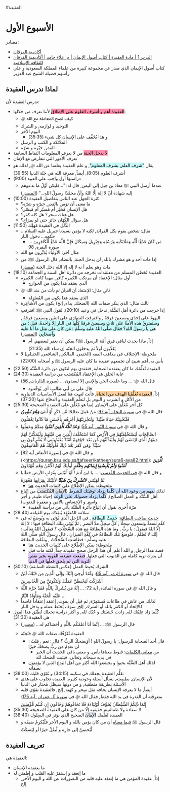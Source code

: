 #العقيدة

# الأسبوع الأول

مصادر:
* [أكادمية الفرقان](https://forqanacademy.com/courses/%d9%85%d8%a7%d8%af%d8%a9-%d8%a7%d9%84%d8%b9%d9%82%d9%8a%d8%af%d8%a9-1/)
* [الدرس1 | مادة العقيدة | كتاب أصول الإيمان | م. علاء حامد | أكاديمية الفرقان للثقافة الإسلامية](https://www.youtube.com/watch?v=Nm7porCdZyo)
* كتاب أُصول الإيمان الذي صدر عن مجموعة كبيرة من علماء المملكة السعودية و على رأسهم فضيلة الشيخ عبد العزيز

## لماذا ندرس العقيدة

ندرس العقيدة لأن:
* <mark style="background: #FF5582A6;">العقيدة أهم و أشرف العلوم على الإطلاق</mark> لأننا نعرف من خلالها:
	* كيف تصح المعاملة مع الله ﷻ
	* التوحيد و لوازمه, و الشرك
	* اليوم الآخر
		* و هذا يُخَفِّف على الإنسان كل شيء (35:35)
	* الملائكة و الكتب و الرسل
	* القدر, خيّره و شرّه
* <mark style="background: #FF5582A6;">لا يدخل الجنة</mark> من لا يعرف المعلومات النقاط السابقة
* نعرف الأُمور التي تتعارض مع الإمان
* يقال <mark style="background: #ABF7F7A6;">"شرف العلم, بشرف المعلوم"</mark>, و علم العقيدة يعلمنا عن الله ﷻ, لذلك هو أشرف العلوم (8:05), أيضاً, معرفة الله هي جَنّة الدنيا (39:55)
* دراستها أول واجب على العبيد (9:00)
	* عندما أرسل النبي ﷺ معاذ بن جبل إلى اليمن, قال له: "...فليكن أوَّلُ ما تدعوهم إليه شهادةَ أنْ لا إلهَ إلَّا اللهُ وأنَّ محمَّدًا رسولُ اللهِ..." ([المصدر](https://dorar.net/hadith/sharh/64388))
* كثرة الجهل عند الناس بتفاصيل العقيدة (10:00)
	* ما معنى أن تؤمن بالقدر, خيرّه و شرّه؟ 
	* هل الإنسان مُخيّر أم مُسيّر أم مُيسّر؟
	* هل هناك سحر؟ هل كله كفر؟
	* هل سؤال الكُهّان جائز حتي لو بمزاح؟
* الذَّلَل في العقيدة مُهلِك (11:50)
	* مثال: شخص يقوم بكل الفرائد, لكنه لا يؤمن بسيدنا جبريل عليه السلام... حكمه... دخول النار
		* مَن كَانَ عَدُوًّا لِّلَّهِ وَمَلَائِكَتِهِ وَرُسُلِهِ وَجِبْرِيلَ وَمِيكَالَ فَإِنَّ اللَّهَ عَدُوٌّ لِّلْكَافِرِينَ ... سورة البقرة, 98
	* مثال آخر: الأولياء يُدَبِّرون مع الله
	* إذا مات أحد و هو مشرك بالله, لن يدخل الجنة, بالتضاد, قال الرسول ﷺ: من مات وهو يعلم أ نه لا إله إلا الله دخل الجنة ([مصدر](https://www.islamweb.net/ar/fatwa/33212/%D8%B9%D8%B0%D8%A7%D8%A8-%D8%A7%D9%84%D9%82%D8%A8%D8%B1-%D9%88%D8%A7%D9%84%D9%85%D9%88%D8%AA-%D8%B9%D9%84%D9%89-%D9%84%D8%A7%D8%A5%D9%84%D9%87-%D8%A5%D9%84%D8%A7-%D8%A7%D9%84%D9%84%D9%87#:~:text=%D9%81%D9%82%D9%88%D9%84%D9%87%20%D8%B5%D9%84%D9%89%20%D8%A7%D9%84%D9%84%D9%87%20%D8%B9%D9%84%D9%8A%D9%87%20%D9%88%D8%B3%D9%84%D9%85,%D8%A3%D9%8A%20%D8%A3%D8%A8%D9%88%D8%A7%D8%A8%20%D8%A7%D9%84%D8%AC%D9%86%D8%A9%20%D8%A7%D9%84%D8%AB%D9%85%D8%A7%D9%86%D9%8A%D8%A9%20%D8%B4%D8%A7%D8%A1.))
* العقيدة تُحَصِّن المسلم من معتقدات تخرجه من دائرة أهل السنة و الجماعة (18:10)
	* أول مثال: الإعتقاد أن مرتكب الكبيرة كافر, مهما كانت الكبيرة
		* الذي يعتقد هذا يكون من الخوارج
	* ثاني مثال: الإعتقاد أن القرآن لم يأت من عند الله ﷻ
		* الذي يعتقد هذا يكون من المُعتَزِلة
	* ثالث مثال: الذي ينكر صفات الله (الضحك, يداه, إلخ) يكون من الأشاعِرة
	* إذا خرجت من دائرة أهل السُّنَّة, تدخل في وعيد (20:10), لقول النبى ﷺ: افترقتِ اليهودُ على إحدَى وسبعينَ فرقةً , وافترقتِ النصارَى على اثنتَينِ وسبعينَ فرقةً , <mark style="background: #ABF7F7A6;">وستفترقُ هذه الأمةُ على ثلاثٍ وسبعينَ فرقةً كلُّها في النارِ إلا واحدةً، قيل : من هي يا رسولَ اللهِ؟ فقال صلَّى اللهُ عليهِ وسلَّمَ : مَن كان على مِثلِ ما أنا عليه وأصحابِي</mark> ([المصدر](https://dorar.net/hadith/sharh/87648))
		* إذاً, ماذا يحدث لباقي فرق أُمّة الرسول ﷺ؟ يمكن أن يغفر لبعضهم, أم يُعَذَّبون أولاً ثم يدخلون الجنّة إن شاء الله (21:35)
	* ملحوظة: الإختلاف في مذاهب الفقه (الحنفي, المالكي, الشافعي, الحنبلي) لا بأس به, أهم شيئ أن تجمعهم عقيدة ما كان عليه الرسول ﷺ و أصحابه (22:00)
* العقيدة تُعلِّمُك ما كان يعتقده الصحابة, فتقتدي بهم لتكون من دائرة السُّنَّة (22:50)
* غاية الخلق هي الإعتقاد المُكتَسَب من دراسة العقيدة (24:30)
	* قال الله ﷻ: ... وما خلقت الجن والإنس إلا ليعبدون ... ([سورة الذاريات, 56](https://quran.ksu.edu.sa/tafseer/katheer/sura51-aya56.html))
		* قال علي بن أبي طالب: أي, يُوَحِّدوه
	* إذاً, <mark style="background: #FFB86CA6;">العقيدة تُعَلِّمُنا الهدف من الحياة</mark>, فأنت لست هنا لفعل الأساسيات الدنياوية من الأكل و الشرب و النوم, بل لتعلُّم العقيدة و الدفاع عنها (37:20) 
* كل أجر مُعَلَّق على الإيمان, إنما هو مُعَلَّق على العقيدة الصحيحة (25:30)
	* قال الله ﷻ في [سورة النحل, آية 97](https://quran.ksu.edu.sa/tafseer/qortobi/sura16-aya97.html): مَنْ عَمِلَ صَالِحًا مِّن ذَكَرٍ أَوْ أُنثَىٰ ***وَهُوَ مُؤْمِنٌ*** فَلَنُحْيِيَنَّهُ حَيَاةً طَيِّبَةً ۖ وَلَنَجْزِيَنَّهُمْ أَجْرَهُم بِأَحْسَنِ مَا كَانُوا يَعْمَلُونَ
	* و قال الله ﷻ في [سورة النّور, آية 55](https://quran.ksu.edu.sa/tafseer/tabary/sura24-aya55.html): ***وَعَدَ اللَّهُ الَّذِينَ آمَنُوا*** مِنكُمْ وَعَمِلُوا الصَّالِحَاتِ لَيَسْتَخْلِفَنَّهُمْ فِي الْأَرْضِ كَمَا اسْتَخْلَفَ الَّذِينَ مِن قَبْلِهِمْ وَلَيُمَكِّنَنَّ لَهُمْ دِينَهُمُ الَّذِي ارْتَضَىٰ لَهُمْ وَلَيُبَدِّلَنَّهُم مِّن بَعْدِ خَوْفِهِمْ أَمْنًا ۚ يَعْبُدُونَنِي لَا يُشْرِكُونَ بِي شَيْئًا ۚ وَمَن كَفَرَ بَعْدَ ذَٰلِكَ فَأُولَٰئِكَ هُمُ الْفَاسِقُونَ
	* و قال الله ﷻ في [سورة الأنعام, آية 82](<https://quran.ksu.edu.sa/tafseer/katheer/sura6-aya82.html): ***الَّذِينَ آمَنُوا وَلَمْ يَلْبِسُوا إِيمَانَهُم بِظُلْمٍ*** أُولَٰئِكَ لَهُمُ الْأَمْنُ وَهُم مُّهْتَدُونَ
	* و قال الله ﷻ [في الحديث القُدسي](https://dorar.net/hadith/sharh/78272): ... يا ابنَ آدمَ ! لَوْ أَتَيْتَنِي بِقُرَابِ الأرضِ خطَايا ثُمَّ لَقِيْتَني ***لاتُشْرِكْ بِيْ شَيْئًَا*** لأتيْتُكَ بِقِرَابِها مَغْفِرَةً
		* ملحوظة: يمكن الإطّلاع على كلمات الحديث [هنا](https://dorar.net/hadith/sharh/78272#:~:text=%22%D9%8A%D8%A7%20%D8%A7%D8%A8%D9%86%D9%8E%20%D8%A2%D8%AF%D9%85%D9%8E%D8%8C%20%D8%A5%D9%86%D9%8E%D9%91%D9%83%20%D9%84%D9%88,%D8%8C%20%22%D8%A8%D9%82%D9%8F%D8%B1%D8%A7%D8%A8%D9%87%D8%A7%22%D8%8C%20%D8%A3%D9%8A%3A)
	* لذلك <mark style="background: #ADCCFFA6;">نفهم من وعود الله أن كُلّما يزداد تَوفيَتَك للشرط</mark> (<mark style="background: #CACFD9A6;">الإمان المُكتسَب</mark> من إتّباع أهل السُّنَّة و العمل الصالح), <mark style="background: #ADCCFFA6;">كُلَّما يزداد حصولك على الوعد</mark> (حياة طيبة, و أجر واسع, و الإحساس بالأمن و مغفرة للذنوب)
		* مرّة أُخرى نقول أن إتباع دائرة السُّنَّة يأتي من دراسة العقيدة
* سلامة المُعتَقد يُنقِذَك يوم القيامة (28:40)
	* [حديث صاحب البطاقة](https://dorar.net/hadith/sharh/119395): <mark style="background: #ABF7F7A6;">حديثُ البطاقةِ</mark> , في الرَّجلِ الَّذي يُؤتَى به ويُوضعُ له في كفِّه تسعةٌ وتسعون سِجلًّا , كلُّ سِجِلٍّ مدَّ البصرِ , ثمَّ يُؤتَى بتلك البطاقةِ فيها : لا إلهَ إلَّا اللهُ فيقولُ : يا ربِّ , وما هذه البطاقةُ مع هذه السِّجلَّاتِ ؟ فيقولُ اللهُ تعالَى : إنَّك لا تُظلمُ . فتُوضعُ تلك البطاقةُ في كِفَّةِ الميزانِ . قال رسولُ اللهِ صلَّى اللهُ عليه وسلَّم : فطاشتِ السِّجلَّاتُ , وثقُلتِ البطاقةُ
		* ملحوظة: يمكن الإطّلاع على كلمات الحديث [هنا](https://dorar.net/hadith/sharh/119395#:~:text=%22%D8%AA%D9%90%D8%B3%D8%B9%D8%A9%D9%8B%20%D9%88%D8%AA%D9%90%D8%B3%D8%B9%D9%8A%D9%86%20%D8%B3%D9%90%D8%AC%D9%84%D9%91%D9%8B%D8%A7%22%D8%8C%20%D8%A3%D9%8A,%D8%B9%D9%84%D9%89%20%D8%AC%D9%85%D9%8A%D8%B9%D9%90%20%D8%A7%D9%84%D9%85%D8%B9%D8%A7%D8%B5%D9%8A.)
		* قصة هذا الرجل, و الله أعلم, أن هذا الرجل صحح عقيدته جداً, لكنه مات قبل أن يدرك توبة كاملة من الذنوب التي فعلها, <mark style="background: #D2B3FFA6;">فنفعت عقيدته القوية بجبر نقص التوبة التي لم يلحق فعلُها في الدنيا</mark>
* الشِرك يُحبِط العمل (عكس النقطة السابقة) (30:10)
	* قال الله ﷻ في [سورة الزمر, آية 65](https://quran.ksu.edu.sa/tafseer/tabary/sura39-aya65.html): وَلَقَدْ أُوحِيَ إِلَيْكَ وَإِلَى الَّذِينَ مِن قَبْلِكَ لَئِنْ أَشْرَكْتَ لَيَحْبَطَنَّ عَمَلُكَ وَلَتَكُونَنَّ مِنَ الْخَاسِرِينَ 
	* و قال الله ﷻ في سورة المائدة, آية 72: ... إِنَّهُ مَن يُشْرِكْ بِاللَّهِ فَقَدْ حَرَّمَ اللَّهُ عَلَيْهِ الْجَنَّةَ وَمَأْوَاهُ النَّارُ ...
	* لذلك, من عاش في طاعات مُستَمِرّة, ثم قبل أن يموت, إعتقد إعتقاداً فاسداً كالإلحاد أو الكفر بالله أو الشرك, إلخ, سوف يُحبَط عمله و يدخل النار
* كُلّما زاد عِلمُك لله, زادت خَشيَتك و حُبّك لله, و أكثر دراسة تجعلك تُطَبّق هذا القول هي العقيدة (31:30)
	* قال الرسول ﷺ: ... إنَّما أنا أعلمُكُم باللَّهِ و أخشاكم له... ([مصدر](https://dorar.net/hadith/sharh/64188#:~:text=%D8%A5%D9%86%D9%91%D9%8E%D9%85%D8%A7%20%D8%A3%D9%86%D8%A7%20%D8%A3%D8%B9%D9%84%D9%85%D9%8F%D9%83%D9%8F%D9%85%20%D8%A8%D8%A7%D9%84%D9%84%D9%91%D9%8E%D9%87%D9%90%20%D9%88%20%D8%A3%D8%AE%D8%B4%D8%A7%D9%83%D9%85%20%D9%84%D9%87))
	* العقيدة تُعّرِّفُك صفات الله ﷻ فتُحِبّه
		* قال أحد الصحابة للرسول: يا رسولَ اللهِ ! أوَيضحكُ الربُّ ؟ قال : نعم . قلتُ : لن نعدِمَ من ربٍّ يضحَكُ خيرًا
			* من [معاني الكلمات](https://shamela.ws/book/36998/185): قنوط معناها يأس, و معنى باقي الحديث أن  الخير في يديه سبحانه وتعالى، فيثبت الضحك لله
		* لذلك أهل السُّنَّة يحبوا و يخشعوا الله أكثر من أهل البدع الذين لا يؤمنون بصفاته
* تعَلُّم العقيدة يجعلك في سكينة (34:15) و تُقَوّي قلبك (38:00)
	* لأن الإنسان, بطبيعته, يسأل أسئلة وجودية كثيرة, العقيدة تجاوب على هذي الأسئلة بطريقة منطقية, و من دونها سيظل مُحتار في الدنيا
	* أيضاً, ما لا يعرفه الإنسان يخافه مثل سِحر و كهنة, إلخ, فالعقيدة تقوّي قلبه بمعرِفَته أن القدرة في يد الله فقط, فقال الله ﷻ في [سورة آل عمران, آية 175](https://quran.ksu.edu.sa/tafseer/tabary/sura3-aya175.html): إِنَّمَا ذَٰلِكُمُ الشَّيْطَانُ يُخَوِّفُ أَوْلِيَاءَهُ فَلَا تَخَافُوهُمْ وَخَافُونِ إِن كُنتُم مُّؤْمِنِينَ
* لا سعادة ولا طمائنينة حقيقية إلّا من كان على العقيدة الصحيحة (35:30)
* العقيدة تُعَلِّمك <mark style="background: #CACFD9A6;">الإمان</mark> الصحيح الذي يؤثر في السِلوك (38:40)
	* قال الرسول ﷺ [فيما معناه](https://dorar.net/hadith/sharh/76740) أن من كان يؤمن بالله و اليوم الأخر فلْيُكرِمْ ضيفَه و لْيُحسِنْ إلى جارِه و لْيقُلْ خيرًا أو لِيَسكُتْ


## تعريف العقيدة

العقيدة هي:
* ما يعتقده الإنسان
* ما إنعقد و إستقرّ عليه القلب و إطمئن له
	* إذاً, عقيدة المؤمن هي ما إنعقد عليه قلبه من التصورات عن الله و اليوم الآخر, إلخ